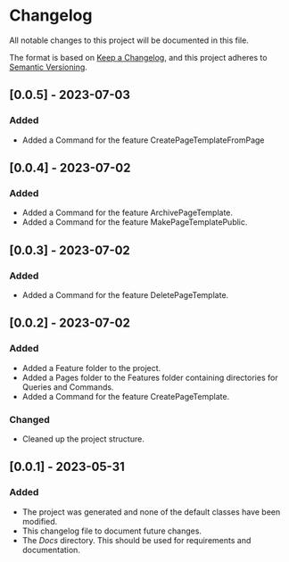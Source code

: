 ﻿# Changelog

All notable changes to this project will be documented in this file.

The format is based on [Keep a Changelog](https://keepachangelog.com/en/1.0.0/),
and this project adheres to [Semantic Versioning](https://semver.org/spec/v2.0.0.html).

## [0.0.5] - 2023-07-03
### Added
- Added a Command for the feature CreatePageTemplateFromPage

## [0.0.4] - 2023-07-02
### Added
- Added a Command for the feature ArchivePageTemplate.
- Added a Command for the feature MakePageTemplatePublic.

## [0.0.3] - 2023-07-02
### Added
- Added a Command for the feature DeletePageTemplate.

## [0.0.2] - 2023-07-02
### Added
- Added a Feature folder to the project.
- Added a Pages folder to the Features folder containing directories for Queries and Commands.
- Added a Command for the feature CreatePageTemplate.

### Changed
- Cleaned up the project structure.

## [0.0.1] - 2023-05-31
### Added
- The project was generated and none of the default classes have been modified.
- This changelog file to document future changes.
- The _Docs_ directory. This should be used for requirements and documentation.